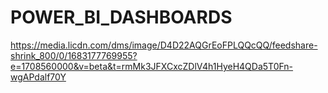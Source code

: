 # POWER_BI_DASHBOARDS

https://media.licdn.com/dms/image/D4D22AQGrEoFPLQQcQQ/feedshare-shrink_800/0/1683177769955?e=1708560000&v=beta&t=rmMk3JFXCxcZDlV4h1HyeH4QDa5T0Fn-wgAPdalf70Y
